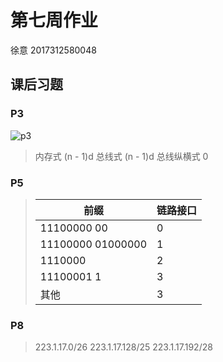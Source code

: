 # 第七周作业

徐意 2017312580048

## 课后习题

### P3

![p3](C:\Users\我\Desktop\p3.png)

> 内存式		(n - 1)d
> 总线式		(n - 1)d
> 总线纵横式	0

### P5

> | 前缀              | 链路接口 |
> | ----------------- | -------- |
> | 11100000 00       | 0        |
> | 11100000 01000000 | 1        |
> | 1110000           | 2        |
> | 11100001 1        | 3        |
> | 其他              | 3        |

### P8

> 223.1.17.0/26
> 223.1.17.128/25
> 223.1.17.192/28

